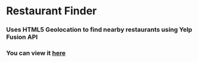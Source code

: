 # Restaurant Finder
### Uses HTML5 Geolocation to find nearby restaurants using Yelp Fusion API 
### You can view it [here](https://findarestaurantnearme.herokuapp.com/)
